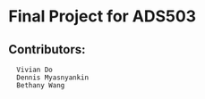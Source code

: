# Final Project for ADS503 
## Contributors:
      Vivian Do
      Dennis Myasnyankin
      Bethany Wang 
